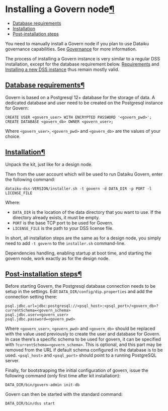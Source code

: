 Installing a Govern node[¶](#installing-a-govern-node "Permalink to this heading")
==================================================================================



* [Database requirements](#database-requirements)
* [Installation](#installation)
* [Post\-installation steps](#post-installation-steps)



You need to manually install a Govern node if you plan to use Dataiku governance capabilities. See [Governance](../../governance/index.html) for more information.


The process of installing a Govern instance is very similar to a regular DSS installation, except for the database requirement below. [Requirements](requirements.html) and [Installing a new DSS instance](initial-install.html) thus remain mostly valid.



[Database requirements](#id1)[¶](#database-requirements "Permalink to this heading")
------------------------------------------------------------------------------------


Govern is based on a Postgresql 12\+ database for the storage of data.
A dedicated database and user need to be created on the Postgresql instance for Govern:



```
CREATE USER <govern_user> WITH ENCRYPTED PASSWORD '<govern_pwd>';
CREATE DATABASE <govern_db> OWNER <govern_user>;

```


Where `<govern_user>`, `<govern_pwd>` and `<govern_db>` are the values of your choice.




[Installation](#id2)[¶](#installation "Permalink to this heading")
------------------------------------------------------------------


Unpack the kit, just like for a design node.


Then from the user account which will be used to run Dataiku Govern, enter the following command:



```
dataiku-dss-VERSION/installer.sh -t govern -d DATA_DIR -p PORT -l LICENSE_FILE

```


Where:


* `DATA_DIR` is the location of the data directory that you want to use. If the directory already exists, it must be empty.
* `PORT` is the base TCP port to be used for Govern.
* `LICENSE_FILE` is the path to your DSS license file.


In short, all installation steps are the same as for a design node, you simply need to add `-t govern` to the `installer.sh` command\-line.


Dependencies handling, enabling startup at boot time, and starting the govern node, work exactly as for the design node.




[Post\-installation steps](#id3)[¶](#post-installation-steps "Permalink to this heading")
-----------------------------------------------------------------------------------------


Before starting Govern, the Postgresql database connection needs to be setup in the settings.
Edit `DATA_DIR/config/dip.properties` and add the connection setting there:



```
psql.jdbc.url=jdbc:postgresql://<psql_host>:<psql_port>/<govern_db>?currentSchema=<govern_schema>
psql.jdbc.user=<govern_user>
psql.jdbc.password=<govern_pwd>

```


Where `<govern_user>`, `<govern_pwd>` and `<govern_db>` should be replaced with the value used previously to create the user and database for Govern.
In case there’s a specific schema to be used for govern, it can be specified with `?currentSchema=<govern_schema>`. This is optional, and this part may be removed from the URL if default schema configured in the database is to be used.
`<psql_host>` and `<psql_port>` should point to a running PostgreSQL server.


Finally, for bootstrapping the initial configuration of govern, issue the following command (only first time after kit installation):



```
DATA_DIR/bin/govern-admin init-db

```


Govern can then be started with the standard command:



```
DATA_DIR/bin/dss start

```